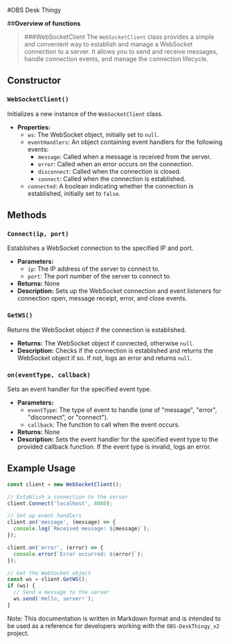 
#OBS Desk Thingy

##**Overview of functions**

> ###WebSocketClient
The `WebSocketClient` class provides a simple and convenient way to establish and manage a WebSocket connection to a server. It allows you to send and receive messages, handle connection events, and manage the connection lifecycle.

**Constructor**
---------------

### `WebSocketClient()`

Initializes a new instance of the `WebSocketClient` class.

* **Properties:**
	+ `ws`: The WebSocket object, initially set to `null`.
	+ `eventHandlers`: An object containing event handlers for the following events:
		- `message`: Called when a message is received from the server.
		- `error`: Called when an error occurs on the connection.
		- `disconnect`: Called when the connection is closed.
		- `connect`: Called when the connection is established.
	+ `connected`: A boolean indicating whether the connection is established, initially set to `false`.

**Methods**
------------

### `Connect(ip, port)`

Establishes a WebSocket connection to the specified IP and port.

* **Parameters:**
	+ `ip`: The IP address of the server to connect to.
	+ `port`: The port number of the server to connect to.
* **Returns:** None
* **Description:** Sets up the WebSocket connection and event listeners for connection open, message receipt, error, and close events.

### `GetWS()`

Returns the WebSocket object if the connection is established.

* **Returns:** The WebSocket object if connected, otherwise `null`.
* **Description:** Checks if the connection is established and returns the WebSocket object if so. If not, logs an error and returns `null`.

### `on(eventType, callback)`

Sets an event handler for the specified event type.

* **Parameters:**
	+ `eventType`: The type of event to handle (one of "message", "error", "disconnect", or "connect").
	+ `callback`: The function to call when the event occurs.
* **Returns:** None
* **Description:** Sets the event handler for the specified event type to the provided callback function. If the event type is invalid, logs an error.

**Example Usage**
-----------------

```javascript
const client = new WebSocketClient();

// Establish a connection to the server
client.Connect('localhost', 8080);

// Set up event handlers
client.on('message', (message) => {
  console.log(`Received message: ${message}`);
});

client.on('error', (error) => {
  console.error(`Error occurred: ${error}`);
});

// Get the WebSocket object
const ws = client.GetWS();
if (ws) {
  // Send a message to the server
  ws.send('Hello, server!');
}
```

Note: This documentation is written in Markdown format and is intended to be used as a reference for developers working with the `OBS-DeskThingy_v2` project.
